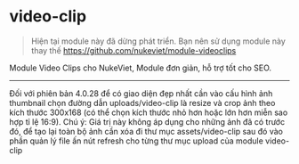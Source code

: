 video-clip
==========

> Hiện tại module này đã dừng phát triển. Bạn nên sử dụng module này thay thế https://github.com/nukeviet/module-videoclips

Module Video Clips cho NukeViet, Module đơn giản, hỗ trợ tốt cho SEO.

----------------
Đối với phiên bản 4.0.28 để có giao diện đẹp nhất cần vào cấu hình ảnh thumbnail chọn đường dẫn uploads/video-clip là resize và crop ảnh theo kích thước 300x168 (có thể chọn kích thước nhỏ hơn hoặc lớn hơn miễn sao hợp tỉ lệ 16:9). Chú ý: Giá trị này không áp dụng cho những ảnh đã có trước đó, để tạo lại toàn bộ ảnh cần xóa đi thư mục assets/video-clip sau đó vào phần quản lý file ấn nút refresh cho từng thư mục upload của module video-clip

